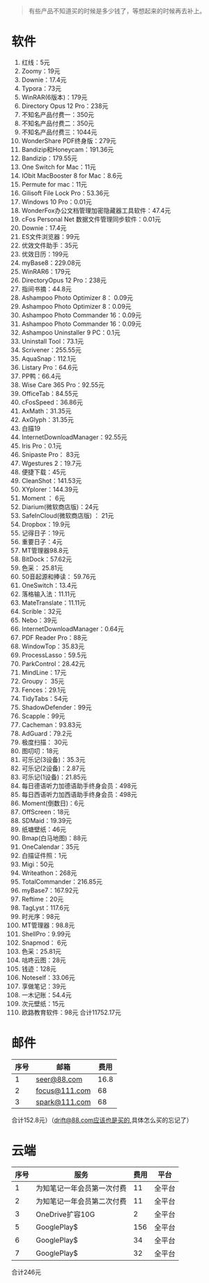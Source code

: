 > 有些产品不知道买的时候是多少钱了，等想起来的时候再去补上。
# 软件
1.  红线：5元
2.  Zoomy：19元                       
3. Downie：17.4元                            
4. Typora：73元                  
5. WinRAR(6版本)：179元                     
6. Directory Opus 12 Pro：238元
7. 不知名产品付费一：350元                         
8. 不知名产品付费二：350元
9. 不知名产品付费三：1044元                
10. WonderShare PDF终身版：279元                          
11. Bandizip和Honeycam：191.36元                
12. Bandizip：179.55元                                                                                          
13. One Switch for Mac：11元
14.  IObit MacBooster 8 for Mac：8.6元                                
15. Permute for mac：11元                            
16. Gilisoft File Lock Pro：53.36元                          
17. Windows 10 Pro：0.01元                        
18. WonderFox办公文档管理加密隐藏器工具软件：47.4元                      
19. cFos Personal Net 数据文件管理同步软件：0.01元                            
20. Downie：17.4元                               
21. ES文件浏览器：99元                    
22. 优效文件助手：35元                          
23. 优效日历：199元                           
24. myBase8：229.08元                        
25. WinRAR6：179元                             
26. DirectoryOpus 12 Pro：238元                             
27. 指间书摘：44.8元     
28. Ashampoo Photo Optimizer 8： 0.09元          
29. Ashampoo Photo Optimizer 8：0.09元             
30. Ashampoo Photo Commander 16：0.09元            
31.  Ashampoo Photo Commander 16：0.09元     
32. Ashampoo Uninstaller 9 PC：0.1元                            
33. Uninstall Tool：73.1元                          
34. Scrivener：255.55元                 
35. AquaSnap：112.1元                   
36. Listary Pro：64.6元           
37. PP鸭：66.4元
38. Wise Care 365 Pro：92.55元          
39. OfficeTab：84.55元           
40. cFosSpeed：36.86元
41. AxMath：31.35元                
42. AxGlyph：31.35元
43. 白描19
44. InternetDownloadManager：92.55元                             
45. Iris Pro：0.1元                            
46. Snipaste Pro： 83元                            
47. Wgestures 2：19.7元                          
48. 便捷下载：45元                           
49. CleanShot：141.53元                           
50. XYplorer：144.39元                         
51. Moment ： 6元                               
52. Diarium(微软商店版)：24元                            
53. SafeInCloud(微软商店版) ： 21元                           
54. Dropbox：19.9元                            
55. 记得日子：19元                           
56. 重要日子：4元                   
57. MT管理器98.8元                
58. BitDock：57.62元                              
59. 色采： 25.81元                        
60. 50音起源和捧读： 59.76元                             
61. OneSwitch：13.4元                              
62. 落格输入法：11.11元                              
63. MateTranslate：11.11元                            
64. Scrible：32元                          
65. Nebo：39元                           
66. InternetDownloadManager：0.64元                            
67. PDF Reader Pro：88元
68. WindowTop：35.83元                      
69. ProcessLasso：59.5元                         
70. ParkControl：28.42元                          
71. MindLine：17元     
72. Groupy： 35元                            
73. Fences：29.1元                         
74. TidyTabs：54元                              
75. ShadowDefender：99元                   
76. Scapple：99元                           
77. Cacheman：93.83元                             
78. AdGuard：79.2元                          
79. 极度扫描： 30元                          
80. 图叨叨：18元                          
81. 可乐记(3设备)：35.3元                        
82. 可乐记(2设备)：2.87元                         
83. 可乐记(1设备)：21.85元                     
84. 每日德语听力加德语助手终身会员：498元                    
85. 每日西语听力加西语助手终身会员：498元                     
86. Moment(倒数日)：6元           
87. OffScreen：18元       
88. SDMaid：19.39元     
89. 纸塘壁纸：46元
90. Bmap(白马地图)：88元     
91. OneCalendar：35元              
92. 白描证件照：1元     
93. Migi：50元  
94. Writeathon：268元             
95. TotalCommander：216.85元               
96. myBase7：167.92元
97. Reftime：20元
98. TagLyst：117.6元         
99. 时光序：98元
100. MT管理器：98.8元                       
101. ShellPro：9.99元
102. Snapmod： 6元                            
103. 色采：25.81元          
104. 咕咚云图：28元               
105. 钱迹：128元
106. Noteself：33.06元                   
107. 享做笔记：39元                       
108. 一木记账：54.4元                 
109. 次元壁纸：15元                
110. 欧路教育软件：98元
合计11752.17元
# 邮件

| 序号 | 邮箱          | 费用 |
| ---- | ------------- | ---- |
| 1    | seer@88.com   | 16.8 |
| 2    | focus@111.com | 68   |
| 3    | spark@111.com | 68   |

合计152.8元）（drift@88.com应该也是买的,具体怎么买的忘记了）

# 云端

| 序号 | 服务                       | 费用 | 平台   |
| ---- | -------------------------- | ---- | ------ |
| 1    | 为知笔记一年会员第一次付费 | 11   | 全平台 |
| 2    | 为知笔记一年会员第二次付费 | 11   | 全平台 |
| 3    | OneDrive扩容10G            | 2    | 全平台 |
| 5    | GooglePlay$                | 156  | 全平台 |
| 6    | GooglePlay$                | 34   | 全平台 |
| 7    | GooglePlay$                | 32   | 全平台 |

合计246元
